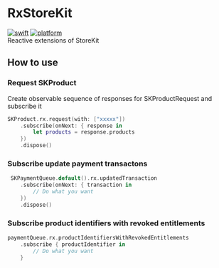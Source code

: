 # RxStoreKit

[![swift](https://img.shields.io/endpoint?url=https%3A%2F%2Fswiftpackageindex.com%2Fapi%2Fpackages%2F453jerry%2FRxStoreKit%2Fbadge%3Ftype%3Dswift-versions)](https://swiftpackageindex.com/453jerry/RxStoreKit)
[![platform](https://img.shields.io/endpoint?url=https%3A%2F%2Fswiftpackageindex.com%2Fapi%2Fpackages%2F453jerry%2FRxStoreKit%2Fbadge%3Ftype%3Dplatforms)](https://swiftpackageindex.com/453jerry/RxStoreKit)  
Reactive extensions of StoreKit

## How to use

### Request SKProduct

Create observable sequence of responses for SKProductRequest and subscribe it

``` swift
SKProduct.rx.request(with: ["xxxxx"])
    .subscribe(onNext: { response in
        let products = response.products
    })
    .dispose()
```

### Subscribe update payment transactons

```swift
 SKPaymentQueue.default().rx.updatedTransaction
    .subscribe(onNext: { transaction in
        // Do what you want
    })
    .dispose()
```

### Subscribe product identifiers with revoked entitlements

```swift
paymentQueue.rx.productIdentifiersWithRevokedEntitlements
    .subscribe { productIdentifier in
        // Do what you want
    }
```

